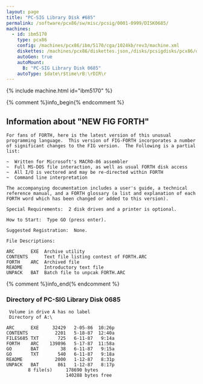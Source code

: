 ```yaml
---
layout: page
title: "PC-SIG Library Disk #685"
permalink: /software/pcx86/sw/misc/pcsig/0001-0999/DISK0685/
machines:
  - id: ibm5170
    type: pcx86
    config: /machines/pcx86/ibm/5170/cga/1024kb/rev3/machine.xml
    diskettes: /machines/pcx86/diskettes.json,/disks/pcsigdisks/pcx86/diskettes.json
    autoGen: true
    autoMount:
      B: "PC-SIG Library Disk 0685"
    autoType: $date\r$time\rB:\rDIR\r
---
```


{% include machine.html id="ibm5170" %}

{% comment %}info_begin{% endcomment %}

## Information about "NEW FIG FORTH"

    For fans of FORTH, here is the latest version of this unusual
    programming language.  This version of FIG-FORTH incorporates a number
    of significant changes to the FIG version.  The Following is a partial
    list:
    
    ~  Written for Microsoft's MACRO-86 assembler
    ~  Full MS-DOS file interaction, as well as usual FORTH disk access
    ~  All I/O is vectored and may be re-directed within FORTH
    ~  Command line interpretation
    
    The accompanying documentation includes a user's guide, a technical
    reference manual, and a FORTH glossary (a list and explanation of each
    FORTH word which has been changed or added to this version).
    
    Special Requirements:  2 disk drives and a printer is optional.
    
    How to Start:  Type GO (press enter).
    
    Suggested Registration:  None.
    
    File Descriptions:
    
    ARC      EXE  Archive utility
    CONTENTS      Text file listing contest of FORTH.ARC
    FORTH    ARC  Archived file
    README        Introductory text file
    UNPACK   BAT  Batch file to unpcak FORTH.ARC
{% comment %}info_end{% endcomment %}


### Directory of PC-SIG Library Disk 0685

     Volume in drive A has no label
     Directory of A:\

    ARC      EXE     32429   2-05-86  10:26p
    CONTENTS          2201   5-18-87  12:40a
    FILES685 TXT       725   6-11-87   9:14a
    FORTH    ARC    139896   5-17-87  11:58a
    GO       BAT        38   6-11-87   9:15a
    GO       TXT       540   6-11-87   9:18a
    README            2000   1-12-87   8:31p
    UNPACK   BAT       861   1-12-87   8:17p
            8 file(s)     178690 bytes
                          140288 bytes free

